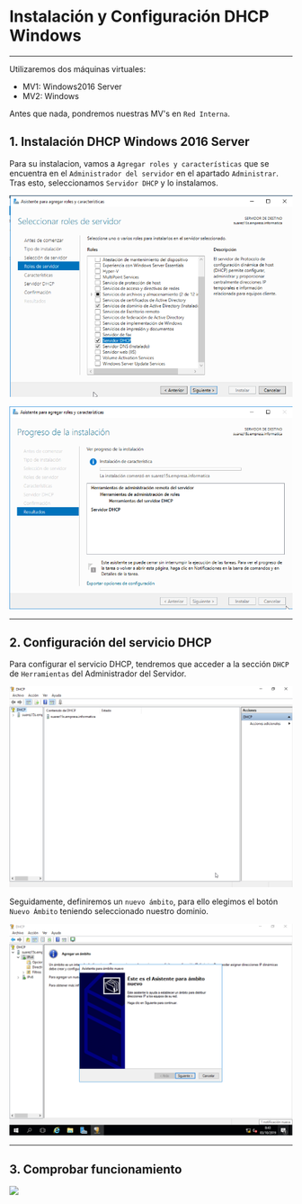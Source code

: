 
# Instalación y Configuración DHCP Windows

---

Utilizaremos dos máquinas virtuales:
* MV1: Windows2016 Server
* MV2: Windows

Antes que nada, pondremos nuestras MV's en `Red Interna`.

## 1. Instalación DHCP Windows 2016 Server

Para su instalacion, vamos a `Agregar roles y características` que se encuentra en el `Administrador del servidor` en el apartado `Administrar`. Tras esto, seleccionamos `Servidor DHCP` y lo instalamos.

![Seleccionar Servidor DHCP](./images/servidor-dhcp.png)

![Instalación DHCP](./images/instalar-dhcp.png)

---

## 2. Configuración del servicio DHCP

Para configurar el servicio DHCP, tendremos que acceder a la sección `DHCP` de `Herramientas` del Administrador del Servidor.

![DHCP](./images/dhcp.png)

Seguidamente, definiremos un `nuevo ámbito`, para ello elegimos el botón `Nuevo Ámbito` teniendo seleccionado nuestro dominio.

![Nuevo Ámbito](./images/ambito-nuevo.png)

---

## 3. Comprobar funcionamiento



![](./images/.png)
